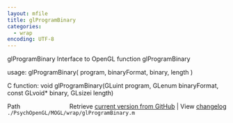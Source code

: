 ```yaml
---
layout: mfile
title: glProgramBinary
categories:
  - wrap
encoding: UTF-8
---
```


glProgramBinary  Interface to OpenGL function glProgramBinary

usage:  glProgramBinary( program, binaryFormat, binary, length )

C function:  void glProgramBinary(GLuint program, GLenum binaryFormat, const GLvoid\* binary, GLsizei length)


<div class="code_header" style="text-align:right;">
  <span style="float:left;">Path&nbsp;&nbsp;</span> <span class="counter">Retrieve <a href=
  "https://raw.github.com/Psychtoolbox-3/Psychtoolbox-3/beta/./PsychOpenGL/MOGL/wrap/glProgramBinary.m">current version from GitHub</a> | View <a href=
  "https://github.com/Psychtoolbox-3/Psychtoolbox-3/commits/beta/./PsychOpenGL/MOGL/wrap/glProgramBinary.m">changelog</a></span>
</div>
<div class="code">
  <code>./PsychOpenGL/MOGL/wrap/glProgramBinary.m</code>
</div>
